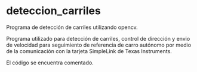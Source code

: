 # deteccion_carriles
Programa de detección de carriles utilizando opencv.

Programa utilizado para detección de carriles, control de dirección y envio de velocidad para seguimiento de referencia de carro autónomo por medio de la comunicación con la tarjeta SimpleLink de Texas Instruments.

El código se encuentra comentado.
